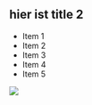 ## hier ist title 2
* Item 1
* Item 2
* Item 3
* Item 4
* Item 5
<img src="https://i3-img.sixx.de/pis/ezone/12a3qgELB38wdEB0AB1fHPDQCtTDCJ4UYl_Ic-IXCoYylZ0mXausSGIf6Kd9d1eJQP2uCY-AmZGP58OtNsFlqTugpjZAhWUh7mDgQAHdvbA-m_Nms04TxZ62f_UxEApghhKeZCKjyD3uj8QUKB6pV7uyu5ZZBYjzDRl_CsO6uBQ1KO-pM_cenokku511r15yfJuv5vMjKRCVljpj1IiNYf4qnKPLbGAePn_H2Q/profile:ezone-teaser620x348?source"/>